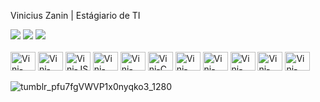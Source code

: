 Vinicius Zanin | Estágiario de TI
<div> 
  <a href="https://www.instagram.com/vinizaninreal/" target="_blank"><img src="https://img.shields.io/badge/-Instagram-%23E4405F?style=for-the-badge&logo=instagram&logoColor=white" target="_blank"></a> 
  <a href = "mailto:vinizanincontato@gmail.com"><img src="https://img.shields.io/badge/-Gmail-%23333?style=for-the-badge&logo=gmail&logoColor=white" target="_blank"></a>
  <a href="https://www.linkedin.com/in/viniciuszanin" target="_blank"><img src="https://img.shields.io/badge/-LinkedIn-%230077B5?style=for-the-badge&logo=linkedin&logoColor=white" target="_blank"></a> 
</div>
  <div style ="display: inline_block"><br>
    <img align="center" alt="Vini-Python" height="30" width="40" src="https://cdn.jsdelivr.net/gh/devicons/devicon@latest/icons/python/python-original.svg" />
    <img align="center" alt="Vini-Java" height="30" width="40" src="https://cdn.jsdelivr.net/gh/devicons/devicon@latest/icons/java/java-original-wordmark.svg" />     
    <img align="center" alt="Vini-JS" height="30" width="40" src="https://cdn.jsdelivr.net/gh/devicons/devicon@latest/icons/javascript/javascript-original.svg" />
    <img align="center" alt="Vini-Dot-net" height="30" width="40" src="https://cdn.jsdelivr.net/gh/devicons/devicon@latest/icons/dot-net/dot-net-original.svg" />
    <img align="center" alt="Vini-C#" height="30" width="40" src="https://cdn.jsdelivr.net/gh/devicons/devicon@latest/icons/csharp/csharp-original.svg" />
    <img align="center" alt="Vini-C" height="30" width="40" src="https://cdn.jsdelivr.net/gh/devicons/devicon@latest/icons/c/c-original.svg" />
    <img align="center" alt="Vini-Azure" height="30" width="40" src="https://cdn.jsdelivr.net/gh/devicons/devicon@latest/icons/azure/azure-original.svg" />
    <img align="center" alt="Vini-mysql" height="30" width="40" src="https://cdn.jsdelivr.net/gh/devicons/devicon@latest/icons/mysql/mysql-original-wordmark.svg" /> 
    <img align="center" alt="Vini-postgre" height="30" width="40" src="https://cdn.jsdelivr.net/gh/devicons/devicon@latest/icons/postgresql/postgresql-original-wordmark.svg" />
    <img align="center" alt="Vini-flutter" height="30" width="40" src="https://cdn.jsdelivr.net/gh/devicons/devicon@latest/icons/flutter/flutter-original.svg" />
    <img align="center" alt="Vini-flutter" height="30" width="40" src="https://cdn.jsdelivr.net/gh/devicons/devicon@latest/icons/figma/figma-original.svg" />
    

</div>
<div style ="display: inline_block"><br>
  <img aling="right" alt="tumblr_pfu7fgVWVP1x0nyqko3_1280" src="https://i.redd.it/0pa1hafj20h41.gif">
</div>

